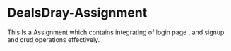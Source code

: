 # DealsDray-Assignment
This Is a Assignment which contains integrating of login page , and signup and crud operations effectively.
